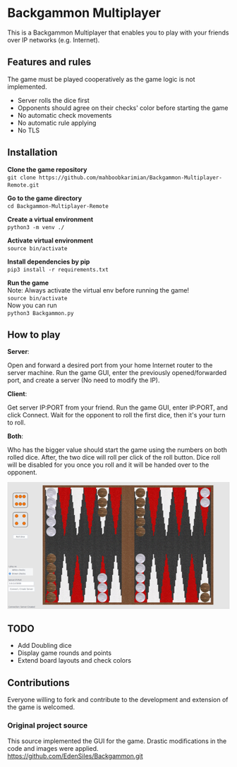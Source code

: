 # Backgammon Multiplayer

This is a Backgammon Multiplayer that enables you to play with your friends over IP networks (e.g. Internet).

## Features and rules

The game must be played cooperatively as the game logic is not implemented.
* Server rolls the dice first
* Opponents should agree on their checks' color before starting the game
* No automatic check movements
* No automatic rule applying
* No TLS

## Installation

**Clone the game repository** </br>
`git clone https://github.com/mahboobkarimian/Backgammon-Multiplayer-Remote.git`

**Go to the game directory** </br>
`cd Backgammon-Multiplayer-Remote`

**Create a virtual environment** </br>
`python3 -m venv ./`

**Activate virtual environment** </br>
`source bin/activate`

**Install dependencies by pip** </br>
`pip3 install -r requirements.txt`

**Run the game** </br>
Note: Always activate the virtual env before running the game! </br>
`source bin/activate` </br>
Now you can run </br>
`python3 Backgammon.py`

## How to play

**Server**:

Open and forward a desired port from your home Internet router to the server machine.
Run the game GUI, enter the previously opened/forwarded port, and create a server (No need to modify the IP).

**Client**:

Get server IP:PORT from your friend. Run the game GUI, enter IP:PORT, and click Connect.
Wait for the opponent to roll the first dice, then it's your turn to roll.

**Both**:

Who has the bigger value should start the game using the numbers on both rolled dice. After, the two dice will roll per click of the roll button. Dice roll will be disabled for you once you roll and it will be handed over to the opponent.

![Screenshot from Backgammon multiplayer](./Screenshot.png) 

## TODO
* Add Doubling dice
* Display game rounds and points
* Extend board layouts and check colors

## Contributions

Everyone willing to fork and contribute to the development and extension of the game is welcomed.

### Original project source

This source implemented the GUI for the game. Drastic modifications in the code and images were applied.
https://github.com/EdenSiles/Backgammon.git